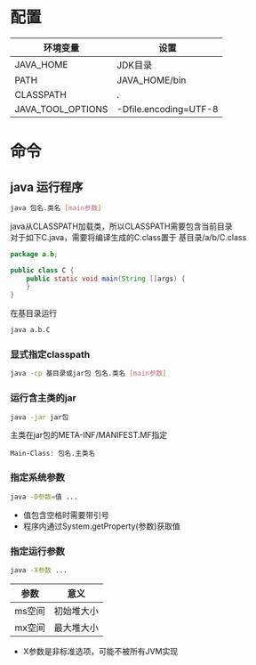 # 配置
环境变量|设置
-|-
JAVA_HOME|JDK目录
PATH|JAVA_HOME/bin
CLASSPATH|.
JAVA_TOOL_OPTIONS|-Dfile.encoding=UTF-8
# 命令
## java 运行程序
```sh
java 包名.类名 [main参数]
```
java从CLASSPATH加载类，所以CLASSPATH需要包含当前目录  
对于如下C.java，需要将编译生成的C.class置于 基目录/a/b/C.class
```java
package a.b;

public class C {
    public static void main(String []args) {
    }
}
```
在基目录运行
```sh
java a.b.C
```
### 显式指定classpath
```sh
java -cp 基目录或jar包 包名.类名 [main参数]
```
### 运行含主类的jar
```sh
java -jar jar包
```
主类在jar包的META-INF/MANIFEST.MF指定
```
Main-Class: 包名.主类名
```
### 指定系统参数
```sh
java -D参数=值 ...
```
* 值包含空格时需要带引号
* 程序内通过System.getProperty(参数)获取值
### 指定运行参数
```sh
java -X参数 ...
```
参数|意义
-|-
ms空间|初始堆大小
mx空间|最大堆大小
* X参数是非标准选项，可能不被所有JVM实现
